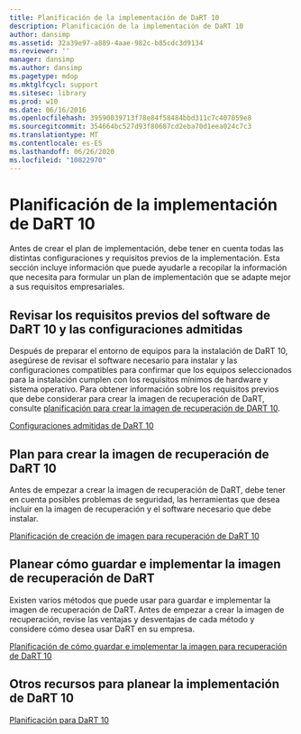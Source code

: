 ```yaml
---
title: Planificación de la implementación de DaRT 10
description: Planificación de la implementación de DaRT 10
author: dansimp
ms.assetid: 32a39e97-a889-4aae-982c-b85cdc3d9134
ms.reviewer: ''
manager: dansimp
ms.author: dansimp
ms.pagetype: mdop
ms.mktglfcycl: support
ms.sitesec: library
ms.prod: w10
ms.date: 06/16/2016
ms.openlocfilehash: 39590039713f78e84f58484bbd311c7c407059e8
ms.sourcegitcommit: 354664bc527d93f80687cd2eba70d1eea024c7c3
ms.translationtype: MT
ms.contentlocale: es-ES
ms.lasthandoff: 06/26/2020
ms.locfileid: "10822970"
---
```

# Planificación de la implementación de DaRT 10


Antes de crear el plan de implementación, debe tener en cuenta todas las distintas configuraciones y requisitos previos de la implementación. Esta sección incluye información que puede ayudarle a recopilar la información que necesita para formular un plan de implementación que se adapte mejor a sus requisitos empresariales.

## Revisar los requisitos previos del software de DaRT 10 y las configuraciones admitidas


Después de preparar el entorno de equipos para la instalación de DaRT 10, asegúrese de revisar el software necesario para instalar y las configuraciones compatibles para confirmar que los equipos seleccionados para la instalación cumplen con los requisitos mínimos de hardware y sistema operativo. Para obtener información sobre los requisitos previos que debe considerar para crear la imagen de recuperación de DaRT, consulte [planificación para crear la imagen de recuperación de DART 10](planning-to-create-the-dart-10-recovery-image.md).

[Configuraciones admitidas de DaRT 10](dart-10-supported-configurations.md)

## Plan para crear la imagen de recuperación de DaRT 10


Antes de empezar a crear la imagen de recuperación de DaRT, debe tener en cuenta posibles problemas de seguridad, las herramientas que desea incluir en la imagen de recuperación y el software necesario que debe instalar.

[Planificación de creación de imagen para recuperación de DaRT 10](planning-to-create-the-dart-10-recovery-image.md)

## Planear cómo guardar e implementar la imagen de recuperación de DaRT


Existen varios métodos que puede usar para guardar e implementar la imagen de recuperación de DaRT. Antes de empezar a crear la imagen de recuperación, revise las ventajas y desventajas de cada método y considere cómo desea usar DaRT en su empresa.

[Planificación de cómo guardar e implementar la imagen para recuperación de DaRT 10](planning-how-to-save-and-deploy-the-dart-10-recovery-image.md)

## Otros recursos para planear la implementación de DaRT 10


[Planificación para DaRT 10](planning-for-dart-10.md)

 

 





